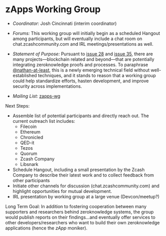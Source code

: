 zApps Working Group
==========================

- *Coordinator:* Josh Cincinnati (interim coordinator)

- *Forums:* This working group will initially begin as a scheduled Hangout among participants, but will eventually include a chat room on chat.zcashcommunity.com and IRL meetings/presentations as well.

- *Statement of Purpose:* Pursuant to [issue 28](https://github.com/ZcashFoundation/ZcashFoundation/issues/28) and [issue 35](https://github.com/ZcashFoundation/ZcashFoundation/issues/35), there are many projects—blockchain related and beyond—that are potentially integrating zeroknowledge proofs and processes. To paraphrase [@nathan-at-least](https://github.com/nathan-at-least), this is a newly emerging technical field without well-established techniques, and it stands to reason that a working group could help standardize efforts, hasten development, and improve security across implementations.

- *Mailing List:* [zapps-wg](https://lists.z.cash.foundation/mailman/listinfo/zapps-wg)

Next Steps:
  - Assemble list of potential participants and directly reach out. The current outreach list includes:
    - Filecoin
    - Ethereum
    - Chronicled
    - QED-it
    - Tezos
    - Quorum
    - Zcash Company
    - Libsnark
  - Schedule Hangout, including a small presentation by the Zcash Company to describe their latest work and to collect feedback from other participants
  - Initiate other channels for discussion (chat.zcashcommunity.com) and highlight opportunities for mutual development.
  - IRL presentation by working group at a large venue (Devcon/meetup?)

Long Term Goal: In addition to fostering cooperation between many supporters and researchers behind zeroknowledge systems, the group would publish reports on their findings...and eventually offer services to other developers/researchers who want to build their own zeroknowledge applications (hence the *zApp* moniker).
